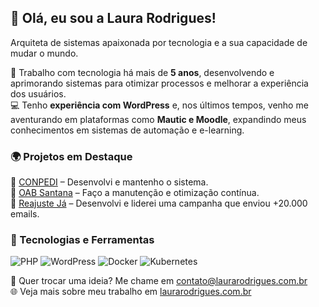 ## 👋 Olá, eu sou a Laura Rodrigues!
Arquiteta de sistemas apaixonada por tecnologia e a sua capacidade de mudar o mundo.

🚀 Trabalho com tecnologia há mais de **5 anos**, desenvolvendo e aprimorando sistemas para otimizar processos e melhorar a experiência dos usuários.  
💻 Tenho **experiência com WordPress** e, nos últimos tempos, venho me aventurando em plataformas como **Mautic e Moodle**, expandindo meus conhecimentos em sistemas de automação e e-learning. 

### 🌍 Projetos em Destaque
🔹 [CONPEDI](https://conpedi.org.br/) – Desenvolvi e mantenho o sistema.  
🔹 [OAB Santana](https://oabsantana.org.br/) – Faço a manutenção e otimização contínua.  
🔹 [Reajuste Já](https://reajusteja.com.br/) – Desenvolvi e liderei uma campanha que enviou +20.000 emails.

### 🚀 Tecnologias e Ferramentas
![PHP](https://img.shields.io/badge/PHP-777BB4?style=for-the-badge&logo=php&logoColor=white)
![WordPress](https://img.shields.io/badge/WordPress-21759B?style=for-the-badge&logo=wordpress&logoColor=white)
![Docker](https://img.shields.io/badge/Docker-2496ED?style=for-the-badge&logo=docker&logoColor=white)
![Kubernetes](https://img.shields.io/badge/Kubernetes-326CE5?style=for-the-badge&logo=kubernetes&logoColor=white)

📩 Quer trocar uma ideia? Me chame em [contato@laurarodrigues.com.br](mailto:contato@laurarodrigues.com.br)  
🌐 Veja mais sobre meu trabalho em [laurarodrigues.com.br](https://laurarodrigues.com.br/)
